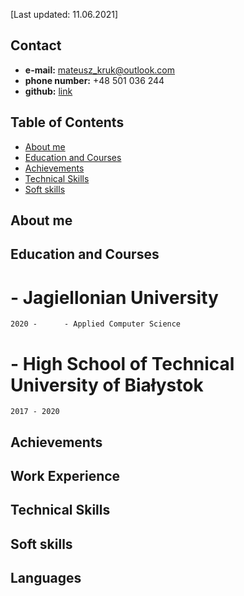 [Last updated: 11.06.2021]

## Contact

- **e-mail:** mateusz_kruk@outlook.com
- **phone number:** +48 501 036 244
- **github:** [link](https://github.com/In1th)

## Table of Contents

- [About me](https://github.com/In1th/#About-me)
- [Education and Courses](https://github.com/In1th/#Education-and-Courses)
- [Achievements](https://github.com/In1th/#Achievements)
- [Technical Skills](https://github.com/In1th/#Technical-skills)
- [Soft skills](https://github.com/In1th/#Soft-skills)

## About me

## Education and Courses

# - Jagiellonian University
    2020 -      - Applied Computer Science

# - High School of Technical University of Białystok
    2017 - 2020

## Achievements

## Work Experience

## Technical Skills

## Soft skills

## Languages